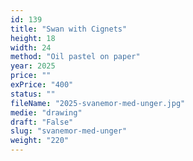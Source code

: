 ```yaml
---
id: 139
title: "Swan with Cignets"
height: 18
width: 24
method: "Oil pastel on paper"
year: 2025
price: ""
exPrice: "400"
status: ""
fileName: "2025-svanemor-med-unger.jpg"
medie: "drawing"
draft: "False"
slug: "svanemor-med-unger"
weight: "220"
---
```

